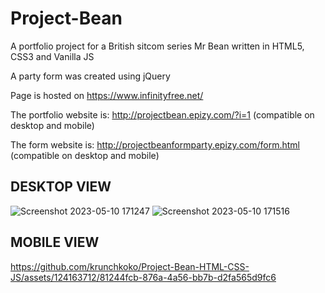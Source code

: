 # Project-Bean

A portfolio project for a British sitcom series Mr Bean written in HTML5, CSS3 and Vanilla JS 

A party form was created using jQuery

Page is hosted on https://www.infinityfree.net/

The portfolio website is: http://projectbean.epizy.com/?i=1 (compatible on desktop and mobile)

The form website is: http://projectbeanformparty.epizy.com/form.html (compatible on desktop and mobile)

## DESKTOP VIEW
![Screenshot 2023-05-10 171247](https://github.com/krunchkoko/Project-Bean-HTML-CSS-JS/assets/124163712/c0ab5d48-b473-4e24-aa7c-8098ba471c30)
![Screenshot 2023-05-10 171516](https://github.com/krunchkoko/Project-Bean-HTML-CSS-JS/assets/124163712/1ef80806-2e1c-4292-a0dd-f137b6217595)


## MOBILE VIEW
https://github.com/krunchkoko/Project-Bean-HTML-CSS-JS/assets/124163712/81244fcb-876a-4a56-bb7b-d2fa565d9fc6

